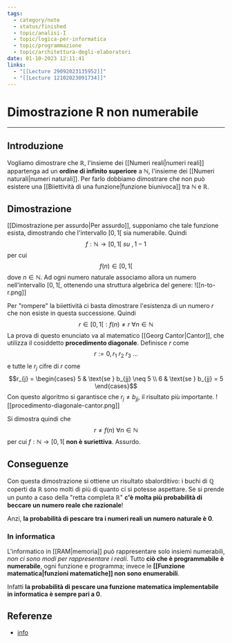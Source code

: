 ```yaml
---
tags:
  - category/note
  - status/finished
  - topic/analisi-I
  - topic/logica-per-informatica
  - topic/programmazione
  - topic/architettura-degli-elaboratori
date: 01-10-2023 12:11:41
links:
  - "[[Lecture 29092023135952]]"
  - "[[Lecture 12102023091734]]"
---
```

# Dimostrazione R non numerabile
---
## Introduzione
Vogliamo dimostrare che $\mathbb{R}$, l'insieme dei [[Numeri reali|numeri reali]] appartenga ad un **ordine di infinito superiore** a $\mathbb{N}$, l'insieme dei [[Numeri naturali|numeri naturali]]. Per farlo dobbiamo dimostrare che non può esistere una [[Biiettività di una funzione|funzione biunivoca]] tra $\mathbb{N}$ e $\mathbb{R}$.

## Dimostrazione
[[Dimostrazione per assurdo|Per assurdo]], supponiamo che tale funzione esista, dimostrando che l'intervallo $[0, 1[$ sia numerabile. Quindi
$$f: \mathbb{N} \to [0, 1[ \ su \ ,1-1$$
per cui
$$f(n) \in [0, 1[$$
dove $n \in \mathbb{N}$.
Ad ogni numero naturale associamo allora un numero nell'intervallo $[0, 1[$, ottenendo una struttura algebrica del genere:
![[n-to-r.png]]

Per "rompere" la biiettività ci basta dimostrare l'esistenza di un numero $r$ che non esiste in questa successione. Quindi
$$r \in [0, 1[ : f(n) \neq r \ \forall n \in \mathbb{N}$$
La prova di questo enunciato va al matematico [[Georg Cantor|Cantor]], che utilizza il cosiddetto **procedimento diagonale**. Definisce $r$ come
$$r := 0, r_{1} \ r_{2} \ r_{3} \ ...$$
e tutte le $r_{j}$ cifre di $r$ come
$$r_{j} = \begin{cases} 5 & \text{se } b_{jj} \neq 5 \\ 6 & \text{se } b_{jj} = 5 \end{cases}$$
Con questo algoritmo si garantisce che $r_{j} \neq b_{jj}$, il risultato più importante.
![[procedimento-diagonale-cantor.png]]

Si dimostra quindi che
$$r \neq f(n) \ \forall n \in \mathbb{N}$$
per cui $f: \mathbb{N} \to [0, 1[$ **non è suriettiva**. Assurdo.

## Conseguenze
Con questa dimostrazione si ottiene un risultato sbalorditivo: i buchi di $\mathbb{Q}$ coperti da $\mathbb{R}$ sono molti di più di quanto ci si potesse aspettare. Se si prende un punto a caso della "retta completa $\mathbb{R}$" **c'è molta più probabilità di beccare un numero reale che razionale**!

Anzi, **la probabilità di pescare tra i numeri reali un numero naturale è 0**.

### In informatica
L'informatico in [[RAM|memoria]] può rappresentare solo insiemi numerabili, _non ci sono modi per rappresentare i reali_. Tutto **ciò che è programmabile è numerabile**, ogni funzione e programma; invece le **[[Funzione matematica|funzioni matematiche]] non sono enumerabili**.

Infatti **la probabilità di pescare una funzione matematica implementabile in informatica è sempre pari a 0**.

## Referenze
- [info](https://www.math.cmu.edu/~rcristof/pdf/Cantor_pubblicato.pdf)